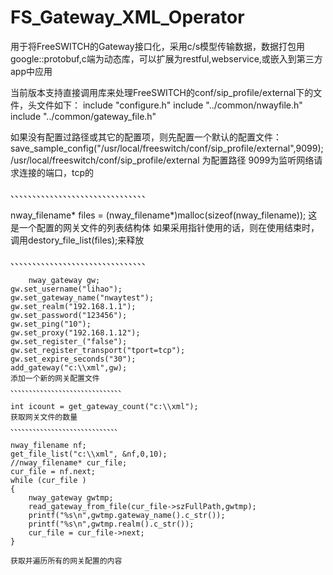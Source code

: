 # FS_Gateway_XML_Operator
用于将FreeSWITCH的Gateway接口化，采用c/s模型传输数据，数据打包用google::protobuf,c端为动态库，可以扩展为restful,webservice,或嵌入到第三方app中应用

当前版本支持直接调用库来处理FreeSWITCH的conf/sip_profile/external下的文件，头文件如下：
include "configure.h"
include "../common/nwayfile.h"
include "../common/gateway_file.h"

如果没有配置过路径或其它的配置项，则先配置一个默认的配置文件：
save_sample_config("/usr/local/freeswitch/conf/sip_profile/external",9099);
/usr/local/freeswitch/conf/sip_profile/external 为配置路径
9099为监听网络请求连接的端口，tcp的

、、、、、、、、、、、、、、、、、、、、、、、、、、、、、、、

nway_filename* files = (nway_filename*)malloc(sizeof(nway_filename));
这是一个配置的网关文件的列表结构体
如果采用指针使用的话，则在使用结束时，调用destory_file_list(files);来释放

、、、、、、、、、、、、、、、、、、、、、、、、、、、、、、、

        nway_gateway gw;
	gw.set_username("lihao");
	gw.set_gateway_name("nwaytest");
	gw.set_realm("192.168.1.1");
	gw.set_password("123456");
	gw.set_ping("10");
	gw.set_proxy("192.168.1.12");
	gw.set_register_("false");
	gw.set_register_transport("tport=tcp");
	gw.set_expire_seconds("30");
	add_gateway("c:\\xml",gw);
	添加一个新的网关配置文件
	、、、、、、、、、、、、、、、、、、、、、、、、、、、、、、
	
	int icount = get_gateway_count("c:\\xml");
	获取网关文件的数量
	、、、、、、、、、、、、、、、、、、、、、、、、、、、、、
	
	nway_filename nf;
	get_file_list("c:\\xml", &nf,0,10);
	//nway_filename* cur_file;
	cur_file = nf.next;
	while (cur_file )
	{
		nway_gateway gwtmp;
		read_gateway_from_file(cur_file->szFullPath,gwtmp);
		printf("%s\n",gwtmp.gateway_name().c_str());
		printf("%s\n",gwtmp.realm().c_str());
		cur_file = cur_file->next;
	}
	
	获取并遍历所有的网关配置的内容
  
